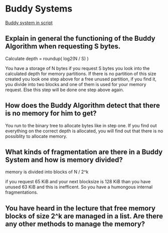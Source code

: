 # Buddy Systems
[Buddy system in script](https://elearning.fhws.de/pluginfile.php/1086958/mod_resource/content/1/07_Memory.pdf#Outline0.1.3.35)

## Explain in general the functioning of the Buddy Algorithm when requesting S bytes.
Calculate depth = roundup( log2(N / S) )

You have a storage of N bytes if you request S bytes you look into the calculated depth for memory partitions. If there is no partition of this size created you look one step above for a free unused partition, if you find it, you divide into two blocks and one of them is used for your memory request. Else this step will be done one step above again. 

## How does the Buddy Algorithm detect that there is no memory for him to get?
You run to the binary tree to allocate bytes like in step one. If you find out everything on the correct depth is allocated, you will find out that there is no possiblity to allocate memory. 

## What kinds of fragmentation are there in a Buddy System and how is memory divided?
memory is divided into blocks of N / 2^k 

if you request 65 KiB and your next blocksize is 128 KiB than you have unused 63 KiB and this is inefficent. So you have a humongous internal fragmentations.

## You have heard in the lecture that free memory blocks of size 2^k are managed in a list.  Are there any other methods to manage the memory?
